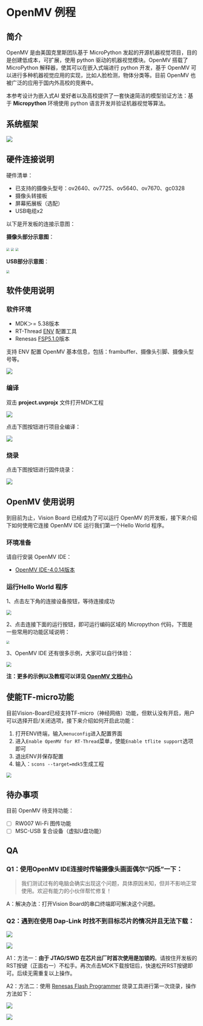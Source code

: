 # OpenMV 例程

## 简介

OpenMV 是由美国克里斯团队基于 MicroPython 发起的开源机器视觉项目，目的是创建低成本，可扩展，使用 python 驱动的机器视觉模块。OpenMV 搭载了 MicroPython 解释器，使其可以在嵌入式端进行 python 开发，基于 OpenMV 可以进行多种机器视觉应用的实现，比如人脸检测，物体分类等。目前 OpenMV 也被广泛的应用于国内外高校的竞赛中。

本参考设计为嵌入式AI 爱好者以及高校提供了一套快速简洁的模型验证方法：基于 **Micropython** 环境使用 python 语言开发并验证机器视觉等算法。

## 系统框架

![](docs/picture/1.png)

## 硬件连接说明

硬件清单：

* 已支持的摄像头型号：ov2640、ov7725、ov5640、ov7670、gc0328
* 摄像头转接板
* 屏幕拓展板（选配）
* USB电缆x2

以下是开发板的连接示意图：

**摄像头部分示意图**：

<img src="docs/picture/1.jpg" style="zoom:50%;" />

<img src="docs/picture/2.jpg" style="zoom:50%;" />

<img src="docs/picture/3.jpg" style="zoom:50%;" />

**USB部分示意图**：

<img src="docs/picture/4.jpg" style="zoom:50%;" />

## 软件使用说明

### 软件环境

* MDK＞= 5.38版本
* RT-Thread [ENV](https://download_redirect.rt-thread.org/download/env_release/env_released_1.3.5.7z) 配置工具
* Renesas [FSP5.1.0](https://github.com/renesas/fsp/releases/download/v5.1.0/setup_fsp_v5_1_0_rasc_v2023-10.exe)版本

支持 ENV 配置 OpenMV 基本信息，包括：frambuffer、摄像头引脚、摄像头型号等。

![](docs/picture/2.png)

### 编译

双击 **project.uvprojx** 文件打开MDK工程

![](docs/picture/3.png)

点击下图按钮进行项目全编译：

![](docs/picture/4.png)

### 烧录

点击下图按钮进行固件烧录：

![](docs/picture/5.png)

## OpenMV 使用说明

到目前为止，Vision Board 已经成为了可以运行 OpenMV 的开发板，接下来介绍下如何使用它连接 OpenMV IDE 运行我们第一个Hello World 程序。

### 环境准备

请自行安装 OpenMV IDE：

* [OpenMV IDE-4.0.14版本](https://github.com/openmv/openmv-ide/releases/download/v4.0.14/openmv-ide-windows-4.0.14.exe) 

### 运行Hello World 程序

1、点击左下角的连接设备按钮，等待连接成功

<img src="docs/picture/6.png" style="zoom:80%;" />

2、点击连接下面的运行按钮，即可运行编码区域的 Micropython 代码，下图是一些常用的功能区域说明：

<img src="docs/picture/8.png" style="zoom: 50%;" />

3、OpenMV IDE 还有很多示例，大家可以自行体验：

<img src="docs/picture/9.png" style="zoom:80%;" />

**注：更多的示例以及教程可以详见 [OpenMV 文档中心](https://book.openmv.cc/)**

## 使能TF-micro功能

目前Vision-Board已经支持TF-micro（神经网络）功能，但默认没有开启，用户可以选择开启/关闭选项，接下来介绍如何开启此功能：

1. 打开ENV终端，输入`menuconfig`进入配置界面
2. 进入`Enable OpenMV for RT-Thread`菜单，使能`Enable tflite support`选项即可
3. 退出ENV并保存配置
4. 输入：`scons --target=mdk5`生成工程

<img src="docs/picture/tf.png" style="zoom:80%;" />

## 待办事项

目前 OpenMV 待支持功能：

- [ ] RW007 Wi-Fi 图传功能
- [ ] MSC-USB 复合设备（虚拟U盘功能）

## QA

### Q1：使用OpenMV IDE连接时传输摄像头画面偶尔“闪烁”一下：

> 我们测试过有的电脑会确实出现这个问题，具体原因未知，但并不影响正常使用。欢迎有能力的小伙伴帮忙修复！

A：解决办法：打开Vision Board的串口终端即可解决这个问题。

### Q2：遇到在使用 Dap-Link 时找不到目标芯片的情况并且无法下载：

![](docs/picture/download1.png)

![](docs/picture/download2.png)

A1：方法一：**由于 JTAG/SWD 在芯片出厂时首次使用是加锁的**。请按住开发板的RST按键（正面右一）不松手。再次点击MDK下载按钮后，快速松开RST按键即可。后续无需重复以上操作。

A2：方法二：使用  [Renesas Flash Programmer](https://www.renesas.com/us/en/software-tool/renesas-flash-programmer-programming-gui#documents) 烧录工具进行第一次烧录，操作方法如下：

![](docs/picture/boot1.png)

![](docs/picture/boot2.png)

